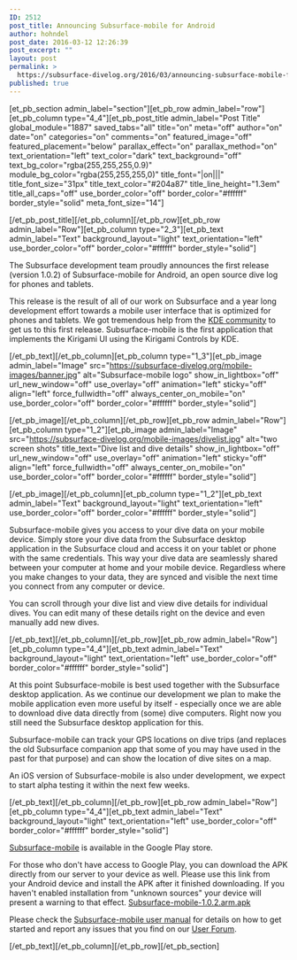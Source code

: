 ```yaml
---
ID: 2512
post_title: Announcing Subsurface-mobile for Android
author: hohndel
post_date: 2016-03-12 12:26:39
post_excerpt: ""
layout: post
permalink: >
  https://subsurface-divelog.org/2016/03/announcing-subsurface-mobile-for-android/
published: true
---
```

[et_pb_section admin_label="section"][et_pb_row admin_label="row"][et_pb_column type="4_4"][et_pb_post_title admin_label="Post Title" global_module="1887" saved_tabs="all" title="on" meta="off" author="on" date="on" categories="on" comments="on" featured_image="off" featured_placement="below" parallax_effect="on" parallax_method="on" text_orientation="left" text_color="dark" text_background="off" text_bg_color="rgba(255,255,255,0.9)" module_bg_color="rgba(255,255,255,0)" title_font="|on|||" title_font_size="31px" title_text_color="#204a87" title_line_height="1.3em" title_all_caps="off" use_border_color="off" border_color="#ffffff" border_style="solid" meta_font_size="14"]



[/et_pb_post_title][/et_pb_column][/et_pb_row][et_pb_row admin_label="Row"][et_pb_column type="2_3"][et_pb_text admin_label="Text" background_layout="light" text_orientation="left" use_border_color="off" border_color="#ffffff" border_style="solid"]

<p>The Subsurface development team proudly announces the first release (version 1.0.2) of Subsurface-mobile for Android, an open source dive log for phones and tablets.</p>
<p>This release is the result of all of our work on Subsurface and a year long development effort towards a mobile user interface that is optimized for phones and tablets. We got tremendous help from the <a href="http://plasma-mobile.org/">KDE community</a> to get us to this first release. Subsurface-mobile is the first application that implements the Kirigami UI using the Kirigami Controls by KDE.</p>

[/et_pb_text][/et_pb_column][et_pb_column type="1_3"][et_pb_image admin_label="Image" src="https://subsurface-divelog.org/mobile-images/banner.jpg" alt="Subsurface-mobile logo" show_in_lightbox="off" url_new_window="off" use_overlay="off" animation="left" sticky="off" align="left" force_fullwidth="off" always_center_on_mobile="on" use_border_color="off" border_color="#ffffff" border_style="solid"]



[/et_pb_image][/et_pb_column][/et_pb_row][et_pb_row admin_label="Row"][et_pb_column type="1_2"][et_pb_image admin_label="Image" src="https://subsurface-divelog.org/mobile-images/divelist.jpg" alt="two screen shots" title_text="Dive list and dive details" show_in_lightbox="off" url_new_window="off" use_overlay="off" animation="left" sticky="off" align="left" force_fullwidth="off" always_center_on_mobile="on" use_border_color="off" border_color="#ffffff" border_style="solid"]



[/et_pb_image][/et_pb_column][et_pb_column type="1_2"][et_pb_text admin_label="Text" background_layout="light" text_orientation="left" use_border_color="off" border_color="#ffffff" border_style="solid"]

<p>Subsurface-mobile gives you access to your dive data on your mobile device. Simply store your dive data from the Subsurface desktop application in the Subsurface cloud and access it on your tablet or phone with the same credentials. This way your dive data are seamlessly shared between your computer at home and your mobile device. Regardless where you make changes to your data, they are synced and visible the next time you connect from any computer or device.</p>
<p>You can scroll through your dive list and view dive details for individual dives. You can edit many of these details right on the device and even manually add new dives.</p>

[/et_pb_text][/et_pb_column][/et_pb_row][et_pb_row admin_label="Row"][et_pb_column type="4_4"][et_pb_text admin_label="Text" background_layout="light" text_orientation="left" use_border_color="off" border_color="#ffffff" border_style="solid"]

<p>At this point Subsurface-mobile is best used together with the Subsurface desktop application. As we continue our development we plan to make the mobile application even more useful by itself - especially once we are able to download dive data directly from (some) dive computers. Right now you still need the Subsurface desktop application for this.</p><p>Subsurface-mobile can track your GPS locations on dive trips (and replaces the old Subsurface companion app that some of you may have used in the past for that purpose) and can show the location of dive sites on a map.</p>
<p>An iOS version of Subsurface-mobile is also under development, we expect to start alpha testing it within the next few weeks.</p>

[/et_pb_text][/et_pb_column][/et_pb_row][et_pb_row admin_label="Row"][et_pb_column type="4_4"][et_pb_text admin_label="Text" background_layout="light" text_orientation="left" use_border_color="off" border_color="#ffffff" border_style="solid"]

<p><a href="https://play.google.com/store/apps/details?id=org.subsurfacedivelog.mobile">Subsurface-mobile</a> is available in the Google Play store.</p>
<p>For those who don't have access to Google Play, you can download the APK directly from our server to your device as well. Please use this link from your Android device and install the APK after it finished downloading. If you haven't enabled installation from "unknown sources" your device will present a warning to that effect. <a href="/downloads/Subsurface-mobile-1.0.2.arm.apk">Subsurface-mobile-1.0.2.arm.apk</a></p>
<p>Please check the <a href="/documentation/subsurface-mobile-user-manual/">Subsurface-mobile user manual</a> for details on how to get started and report any issues that you find on our <a href="/user-forum/">User Forum</a>.</p>

[/et_pb_text][/et_pb_column][/et_pb_row][/et_pb_section]